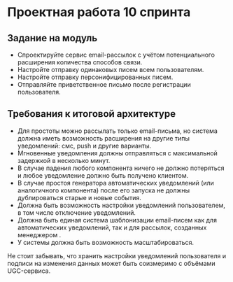 # Проектная работа 10 спринта

## Задание на модуль

- Спроектируйте сервис email-рассылок с учётом потенциального расширения количества способов связи.
- Настройте отправку одинаковых писем всем пользователям.
- Настройте отправку персонифицированных писем.
- Отправляйте приветственное письмо после регистрации пользователя.

## Требования к итоговой архитектуре

- Для простоты можно рассылать только email-письма, но система должна иметь возможность расширения на другие типы уведомлений: смс, push и другие варианты.
- Мгновенные уведомления должны отправляться с максимальной задержкой в несколько минут.
- В случае падения любого компонента ничего не должно потеряться и любое уведомление должно быть получено клиентом.
- В случае простоя генератора автоматических уведомлений (или аналогичного компонента) после его запуска не должны дублироваться старые и новые события.
- Должна быть возможность настройки уведомлений пользователем, в том числе отключение уведомлений.
- Должна быть единая система шаблонизации email-писем как для автоматических уведомлений, так и для рассылок, созданных менеджером .
- У системы должна быть возможность масштабироваться.

Не стоит забывать, что хранить настройки уведомлений пользователя и подписи на изменения данных может быть соизмеримо с объёмами UGC-сервиса.
